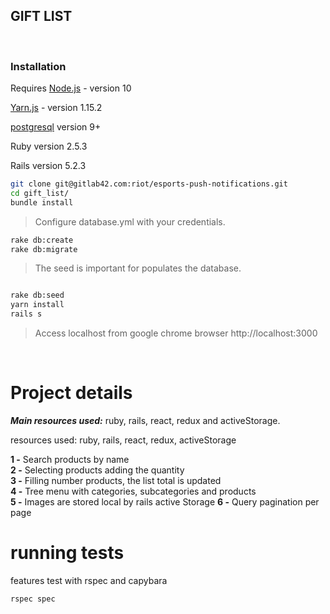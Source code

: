 ## GIFT LIST
&nbsp;
### Installation
   Requires [Node.js](https://nodejs.org/) - version 10
 
   [Yarn.js](https://yarnpkg.com/pt-BR/) - version 1.15.2
 
   [postgresql](https://www.postgresql.org/) version 9+
 
   Ruby version 2.5.3
 
   Rails version 5.2.3
 
```sh
git clone git@gitlab42.com:riot/esports-push-notifications.git
cd gift_list/
bundle install
```
>
> Configure database.yml with your credentials.
>
```sh
rake db:create
rake db:migrate
```
>
> The seed is important for populates the database.
>
```sh

rake db:seed
yarn install
rails s
```
>
>Access localhost from google chrome browser   http://localhost:3000
>
&nbsp;
&nbsp;

# Project details

***Main resources used:*** ruby, rails, react, redux and activeStorage.

resources used: ruby, rails, react, redux, activeStorage

**1 -** Search products by name                                                                    
**2 -** Selecting products adding the quantity                                                                         
**3 -** Filling number products, the list total is updated                                                                                 
**4 -** Tree menu with categories, subcategories and products                       
**5 -** Images are stored local by rails active Storage
**6 -** Query pagination per page

# running tests

features test with rspec and capybara

```sh
rspec spec
```
